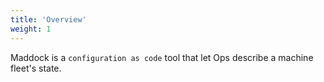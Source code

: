 ```yaml
---
title: 'Overview'
weight: 1
---
```


Maddock is a `configuration as code` tool that let Ops describe a machine fleet's state.